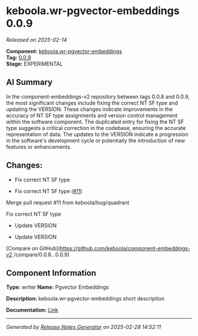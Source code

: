 #  keboola.wr-pgvector-embeddings 0.0.9

_Released on 2025-02-14_

**Component:** [keboola.wr-pgvector-embeddings](https://github.com/keboola/component-embeddings-v2)  
**Tag:** [0.0.9](https://github.com/keboola/component-embeddings-v2/releases/tag/0.0.9)  
**Stage:** EXPERIMENTAL


## AI Summary
In the component-embeddings-v2 repository between tags 0.0.8 and 0.0.9, the most significant changes include fixing the correct NT SF type and updating the VERSION. These changes indicate improvements in the accuracy of NT SF type assignments and version control management within the software component. The duplicated entry for fixing the NT SF type suggests a critical correction in the codebase, ensuring the accurate representation of data. The updates to the VERSION indicate a progression in the software's development cycle or potentially the introduction of new features or enhancements.



## Changes:


- Fix correct NT SF type 




- Fix correct NT SF type ([#11](https://github.com/keboola/component-embeddings-v2/pull/11))

Merge pull request #11 from keboola/bug/quadrant

Fix correct NT SF type




- Update VERSION 




- Update VERSION 




[Compare on GitHub](https://github.com/keboola/component-embeddings-v2
/compare/0.0.8...0.0.9)



## Component Information
**Type:** writer
**Name:** Pgvector Embeddings

**Description:** keboola.wr-pgvector-embeddings short description


**Documentation:** [Link](https://github.com/keboola/component-embeddings-v2/blob/master/README.md)



---
_Generated by [Release Notes Generator](https://github.com/keboola/release-notes-generator)
on 2025-02-28 14:52:11_
